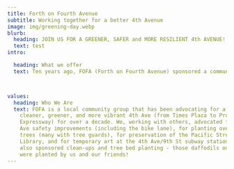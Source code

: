```yaml
---
title: Forth on Fourth Avenue
subtitle: Working together for a better 4th Avenue
image: img/greening-day.webp
blurb:
  heading: JOIN US FOR A GREENER, SAFER and MORE RESILIENT 4th AVENUE!
  text: test
intro:

  heading: What we offer
  text: Ten years ago, FOFA (Forth on Fourth Avenue) sponsored a community survey and stakeholder meeting to focus attention on and garner resources for our stretch of Brooklyn’s 4th Ave. Close to 400 people took the survey and we had a standing-room only crowd at the stakeholder meeting. Today, with dramatic physical changes along 4th Ave and adjacent neighborhoods, as well as a new population influx, we are again inviting community opinions and partnering with local organizations (like yours) to circulate a follow-up survey. Survey results will be tabulated and distributed prior to a public meeting on Wednesday May 15 at the Old Stone House. We are inviting elected officials, key city agencies and YOU to join us in the discussion at that meeting. This is your chance to express your views about 4th Ave. We need YOUR input!



values:
  heading: Who We Are
  text: FOFA is a local community group that has been advocating for a safer,
    cleaner, greener, and more vibrant 4th Ave (from Times Plaza to Prospect
    Expressway) for over a decade. We, working with others, advocated for 4th
    Ave safety improvements (including the bike lane), for planting over 100
    trees (many with tree guards), for preservation of the Pacific Street
    Library, and for temporary art at the 4th Ave/9th St subway station. We have
    also sponsored clean-ups and tree bed planting - those daffodils on 4th Ave
    were planted by us and our friends! 
---
```

